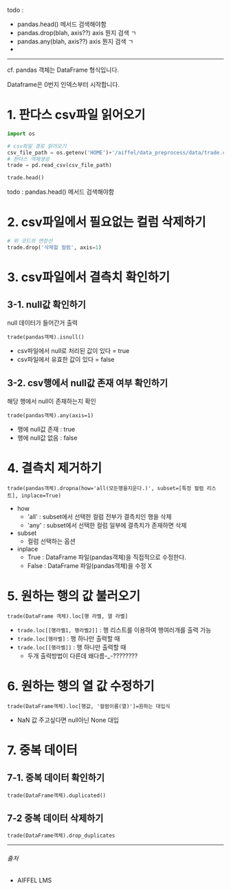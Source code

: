 todo : 

- pandas.head() 메서드 검색해야함
- pandas.drop(blah, axis??) axis 뭔지 검색 ㄱ
- pandas.any(blah, axis??) axis 뭔지 검색 ㄱ
- 

------



cf. pandas 객체는 DataFrame 형식입니다.

Dataframe은 0번지 인덱스부터 시작합니다.



# 1. 판다스 csv파일 읽어오기



```python
import os

# csv파일 경로 읽어오기
csv_file_path = os.getenv('HOME')+'/aiffel/data_preprocess/data/trade.csv'
# 판다스 객체생성
trade = pd.read_csv(csv_file_path)

trade.head()
```

todo : pandas.head() 메서드 검색해야함



# 2. csv파일에서 필요없는 컬럼 삭제하기

```python
# 위 코드의 연장선
trade.drop('삭제할 컬럼', axis=1)

```



# 3. csv파일에서 결측치 확인하기



## 3-1. null값 확인하기

null 데이터가 들어간거 출력



`trade(pandas객체).isnull()` 

- csv파일에서 null로 처리된 값이 있다 = true
- csv파일에서 유효한 값이 있다 = false



## 3-2. csv행에서 null값 존재 여부 확인하기

해당 행에서 null이 존재하는지 확인



`trade(pandas객체).any(axis=1)`

- 행에 null값 존재 : true
- 행에 null값 없음 : false



# 4. 결측치 제거하기

`trade(pandas객체).dropna(how='all(모든행을지운다.)', subset=[특정 컬럼 리스트], inplace=True)`

- how
  - 'all' : subset에서 선택한 컬럼 전부가 결측치인 행을 삭제
  - 'any' : subset에서 선택한 컬럼 일부에 결측치가 존재하면 삭제
- subset
  - 컬럼 선택하는 옵션
- inplace
  - True : DataFrame 파일(pandas객체)을 직접적으로 수정한다.
  - False :  DataFrame 파일(pandas객체)을 수정 X



# 5. 원하는 행의 값 불러오기

`trade(DataFrame 객체).loc[행 라벨, 열 라벨]`

- `trade.loc[[행라벨1, 행라벨2]]` : 행 리스트를 이용하여 행여러개를 출력 가능
- `trade.loc[행라벨]` : 행 하나만 출력할 때
- `trade.loc[[행라벨]]` : 행 하나만 출력할 때
  - 두개 출력방법이 다른데 왜다름-_-????????



# 6. 원하는 행의 열 값 수정하기

`trade(DataFrame객체).loc[행값, '컬럼이름(열)']=원하는 대입식`

- NaN 값 주고싶다면 null아닌 None 대입



# 7. 중복 데이터 



## 7-1. 중복 데이터 확인하기

`trade(DataFrame객체).duplicated()` 



## 7-2 중복 데이터 삭제하기

`trade(DataFrame객체).drop_duplicates`













------

###### 출처

- AIFFEL LMS 

